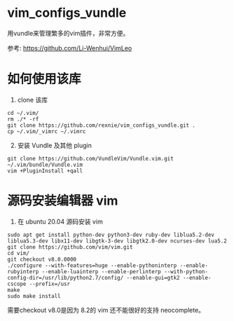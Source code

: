 # vim_configs_vundle

用vundle来管理繁多的vim插件，非常方便。

参考: https://github.com/Li-Wenhui/VimLeo

# 如何使用该库

1. clone 该库
  ```
  cd ~/.vim/
  rm ./* -rf
  git clone https://github.com/rexnie/vim_configs_vundle.git .
  cp ~/.vim/_vimrc ~/.vimrc
  ```
2. 安装 Vundle 及其他 plugin
  ```
  git clone https://github.com/VundleVim/Vundle.vim.git ~/.vim/bundle/Vundle.vim
  vim +PluginInstall +qall
  ```
  
# 源码安装编辑器 vim
1. 在 ubuntu 20.04 源码安装 vim
  ```
sudo apt get install python-dev python3-dev ruby-dev liblua5.2-dev liblua5.3-dev libx11-dev libgtk-3-dev libgtk2.0-dev ncurses-dev lua5.2
git clone https://github.com/vim/vim.git
cd vim/
git checkout v8.0.0000
./configure --with-features=huge --enable-pythoninterp --enable-rubyinterp --enable-luainterp --enable-perlinterp --with-python-config-dir=/usr/lib/python2.7/config/ --enable-gui=gtk2 --enable-cscope --prefix=/usr
make
sudo make install
  ```
  需要checkout v8.0是因为 8.2的 vim 还不能很好的支持 neocomplete。

